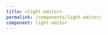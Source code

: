 ```yaml
---
title: <light-editor>
permalink: /components/light-editor/
component: light-editor
---
```


<!-- Register it with the lazy loader -->
<light-editor style="display: none;"></light-editor>
<light-code style="display: none;"></light-code>

<light-preview preview-mode="shadow-dom">
  <template slot="code">
    <form>
      <light-editor label="A small editor">
        <!-- We use a `<script type="text/plain">` because there's a lot of caveats to using `<template>` -->
        <script type="text/plain">
          <!DOCTYPE html>
          <html lang='en'>
            <head>
              <meta charset='UTF-8'>
              <title>Hello World</title>

              <style>
                h1 { font-size: 1.8rem; }
              </style>
            </head>
            <body>
              <main>
                <h1>Hello World</h1>
                Sup
                <script>
                  const greeting = 'Hello World'
                  console.log(greeting)
                &lt;/script>
              </main>
            </body>
          </html>
        </script>
      </light-editor>
    </form>
  </template>
</light-preview>

If you check the source code in the above example, you'll notice a `&lt;/script>`.

For more on why script tags are used, check out [Why script tags](/references/why-script-tags/)
for further reading.

## Using the `value` attribute

Using the `value` attribute is the generally recommended way to provide the most consistent experience. By default,
leading and trailing newlines / whitespace will be stripped.

<light-preview preview-mode="shadow-dom">
  <script type="text/plain" slot='code'>
    <light-editor
      value="
      <!DOCTYPE html>
      <html lang='en'>
        <head>
          <meta charset='UTF-8'>
          <title>Hello World</title>
        </head>
        <body>
          <main>
            <h1>Hello World</h1>
            Sup
            <script>
              const greeting = 'Hello World'
              console.log(greeting)
            &lt;/script>
          </main>
        </body>
      </html>"
    >
    </light-editor>
  </script>
</light-preview>

## Preserve white space with `value` attribute

By default, extra white space before the first character and after the last character will be stripped.
If you want to leave extra white-space, pass the `preserve-whitespace` boolean attribute to the editor.

<light-preview preview-mode="shadow-dom">
  <template slot='code'>
    <light-editor preserve-whitespace="" value="
      <!DOCTYPE html>
      <html lang='en'>
        <head>
          <meta charset='UTF-8'>
          <title>Hello World</title>
        </head>
        <body>
          <main>
            <h1>Hello World</h1>
            Sup
            &lt;script&gt;
              const greeting = 'Hello World!'
              console.log(greeting)
            &lt;/script&gt;
          </main>
        </body>
      </html>
      "
    >
    </light-editor>
  </template>
</light-preview>

## With a template tag

We can use a `<template>` tag to be able to "slot" in the default `value`

<light-preview preview-mode="shadow-dom">
  <template slot="code">
    <light-editor>
      <template>
        <div>
          <div>Hello World</div>
          <div>What's up dude</div>
        </div>

        <template>
          A template in a template?!!?!?
        </template>

        This is madness!!
      </template>
    </light-editor>
  </template>
</light-preview>

## Changing the highlight language to CSS

By default, the highlighter from Highlight.js only supports HTML / CSS / JS.
This is intentional to keep the bundle size low. Supported languages are `html`, `css`, and `js`.

<light-preview preview-mode="shadow-dom">
  <template slot="code">
    <light-editor language="css">
      <template>
        html, body {
          min-height: 100%;
          height: 100%;
          padding: 0;
          margin: 0;
        }

        light-pen {
          height: 100%;
        }
      </template>
    </light-editor>
  </template>
</light-preview>

## Caveats to the initial editor value

Declarative slots are hard. The most "consistent" way to provide a default value for the editor
is to use `value` attribute. Like so:

```html
<light-editor value="<html></html>"></light-editor>
```

### Problems with declarative slotting

If you really *want* declarative slotting, it's best to use a `<textarea>` in the default slot.
The editor is really a `<textarea>` at it's core, so its recommended to use the `<textarea>` element to slot in elements.
It has 1 drawback which is around not being able to slot in a `<textarea>` directly.
And showing `&lt;` and `&gt;` literals is challenging. `&amp;lt;html&amp;gt;` is equivalent to `&gt;html&lt;>`
This limitation only exists for slotting.

Using a `<textarea>` element for the default slot requires the following markup to nest a
`<textarea>` string literal inside of it:

```html
<light-editor>
  <textarea>
    &lt;textarea&gt;&lt;/textarea&gt;
  </textarea>
</light-editor>
```

### Using a `script` tag

```html
<light-editor>
  <!-- Important to use `type="text/plain"` -->
  <script type="text/plain">
    <script>&lt;/script>
  </script>
</light-editor>
```

### Other slottable tags

`<template>` formats the HTML and strips improper HTML. It's also not suitable for non-HTML strings. You can do it, but you've been warned.
`<xmp>` is deprecated and also has some issues around if you do something like: `<!DOCTYPE html >`
`<!-- -->` isn't supported like with Prism's auto escape plugin could be used, but runs into issues if you want comments nested in comments.

## Disabled Editor

To disable the editor, provide a `disabled` attribute.

<light-preview preview-mode="shadow-dom">
  <light-editor disabled></light-editor>
</light-preview>

## Editor with a placeholder

To provide a placeholder, use the `placeholder` attribute. Note, this does not support a `<slot>`
because it's using the native `<textarea>` placeholder attribute.

<light-preview preview-mode="shadow-dom">
  <template slot="code">
    <light-editor placeholder="Write something awesome"></light-editor>
  </template>
</light-preview>

## Editor with validations

Validations are handled using "Form Associated Custom Elements".

`<light-editor>` supports `minlength`, `maxlength`, and `required` just like the
native `<textarea>` element.

### minlength, maxlength, required validations

<light-preview preview-mode="shadow-dom">
  <template slot="code">
    <form>
      <label>
        minlength: 5, maxlength: 6, required.
        <br>
        <light-editor required minlength="5" maxlength="6" ></light-editor>
      </label>
      <button>Trigger Validations</button>
    </form>
    <!-- Prevent form submissions -->
    <script>this.rootNode.addEventListener("submit", (e) => e.preventDefault())</script>
  </template>
</light-preview>
